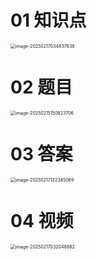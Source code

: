 # 01 知识点

<img src="https://cvp.oss-cn-shanghai.aliyuncs.com/202502170344118.png" alt="image-20250217034437838" style="zoom:50%;" />



# 02 题目

<img src="https://cvp.oss-cn-shanghai.aliyuncs.com/202502151508807.png" alt="image-20250215150823706" style="zoom:50%;" />



# 03 答案

<img src="https://cvp.oss-cn-shanghai.aliyuncs.com/202502171324692.png" alt="image-20250217132345069" style="zoom:50%;" />



# 04 视频

<img src="https://cvp.oss-cn-shanghai.aliyuncs.com/202502170320955.png" alt="image-20250217032048882" style="zoom:50%;" />